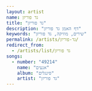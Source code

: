 ```yaml
---
layout: artist
name: גד פוריזן
title: "גד פוריזן"
description: "דף האמן גד פוריזן"
keywords: "שירים, מוזיקה, גד פוריזן"
permalink: /artists/גד-פוריזן/
redirect_from:
  - /artists/list/גד פוריזן
songs:
  - number: "49214"
    name: "אנעים"
    album: "סינגלים"
    artist: "גד פוריזן"
---
```

